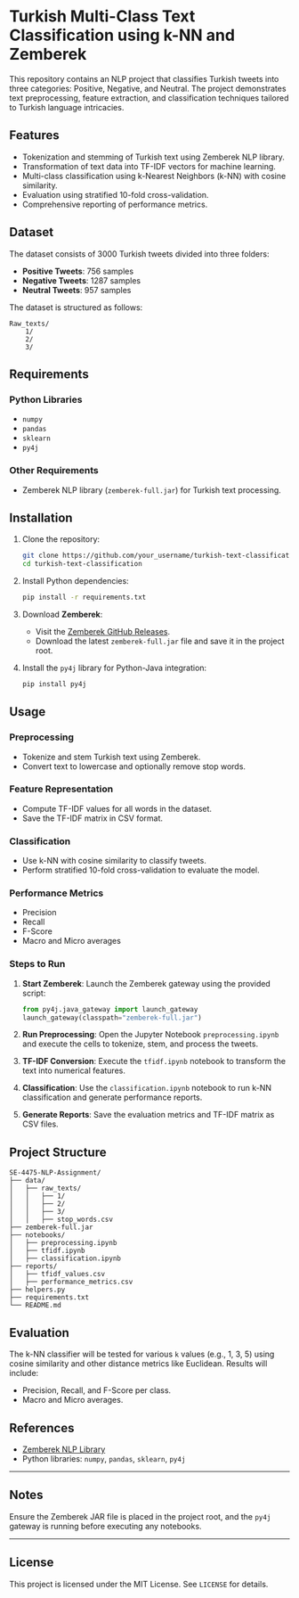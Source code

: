 # Turkish Multi-Class Text Classification using k-NN and Zemberek

This repository contains an NLP project that classifies Turkish tweets into three categories: Positive, Negative, and Neutral. The project demonstrates text preprocessing, feature extraction, and classification techniques tailored to Turkish language intricacies.

## Features
- Tokenization and stemming of Turkish text using Zemberek NLP library.
- Transformation of text data into TF-IDF vectors for machine learning.
- Multi-class classification using k-Nearest Neighbors (k-NN) with cosine similarity.
- Evaluation using stratified 10-fold cross-validation.
- Comprehensive reporting of performance metrics.

## Dataset
The dataset consists of 3000 Turkish tweets divided into three folders:
- **Positive Tweets**: 756 samples
- **Negative Tweets**: 1287 samples
- **Neutral Tweets**: 957 samples

The dataset is structured as follows:
```
Raw_texts/
    1/
    2/
    3/
```

## Requirements
### Python Libraries
- `numpy`
- `pandas`
- `sklearn`
- `py4j`

### Other Requirements
- Zemberek NLP library (`zemberek-full.jar`) for Turkish text processing.

## Installation
1. Clone the repository:
   ```bash
   git clone https://github.com/your_username/turkish-text-classification.git
   cd turkish-text-classification
   ```

2. Install Python dependencies:
   ```bash
   pip install -r requirements.txt
   ```

3. Download **Zemberek**:
   - Visit the [Zemberek GitHub Releases](https://github.com/ahmetaa/zemberek-nlp/releases).
   - Download the latest `zemberek-full.jar` file and save it in the project root.

4. Install the `py4j` library for Python-Java integration:
   ```bash
   pip install py4j
   ```

## Usage
### Preprocessing
- Tokenize and stem Turkish text using Zemberek.
- Convert text to lowercase and optionally remove stop words.

### Feature Representation
- Compute TF-IDF values for all words in the dataset.
- Save the TF-IDF matrix in CSV format.

### Classification
- Use k-NN with cosine similarity to classify tweets.
- Perform stratified 10-fold cross-validation to evaluate the model.

### Performance Metrics
- Precision
- Recall
- F-Score
- Macro and Micro averages

### Steps to Run
1. **Start Zemberek**:
   Launch the Zemberek gateway using the provided script:
   ```python
   from py4j.java_gateway import launch_gateway
   launch_gateway(classpath="zemberek-full.jar")
   ```

2. **Run Preprocessing**:
   Open the Jupyter Notebook `preprocessing.ipynb` and execute the cells to tokenize, stem, and process the tweets.

3. **TF-IDF Conversion**:
   Execute the `tfidf.ipynb` notebook to transform the text into numerical features.

4. **Classification**:
   Use the `classification.ipynb` notebook to run k-NN classification and generate performance reports.

5. **Generate Reports**:
   Save the evaluation metrics and TF-IDF matrix as CSV files.

## Project Structure
```
SE-4475-NLP-Assignment/
├── data/
│   ├── raw_texts/
│   │   ├── 1/
│   │   ├── 2/
│   │   ├── 3/
│   │   ├── stop_words.csv
├── zemberek-full.jar
├── notebooks/
│   ├── preprocessing.ipynb
│   ├── tfidf.ipynb
│   ├── classification.ipynb
├── reports/
│   ├── tfidf_values.csv
│   ├── performance_metrics.csv
├── helpers.py
├── requirements.txt
└── README.md
```

## Evaluation
The k-NN classifier will be tested for various `k` values (e.g., 1, 3, 5) using cosine similarity and other distance metrics like Euclidean. Results will include:
- Precision, Recall, and F-Score per class.
- Macro and Micro averages.

## References
- [Zemberek NLP Library](https://github.com/ahmetaa/zemberek-nlp)
- Python libraries: `numpy`, `pandas`, `sklearn`, `py4j`

---

## Notes
Ensure the Zemberek JAR file is placed in the project root, and the `py4j` gateway is running before executing any notebooks.

---

## License
This project is licensed under the MIT License. See `LICENSE` for details.

